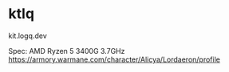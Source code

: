 # ktlq


kit.logq.dev

Spec: AMD Ryzen 5 3400G 3.7GHz 
https://armory.warmane.com/character/Alicya/Lordaeron/profile